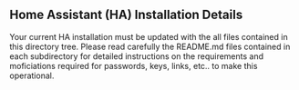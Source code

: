 ## Home Assistant (HA) Installation Details
Your current HA installation must be updated with the all files contained in this directory tree.
Please read carefully the README.md files contained in each subdirectory for detailed instructions on the requirements and moficiations required for passwords, keys, links, etc.. to make this operational.
